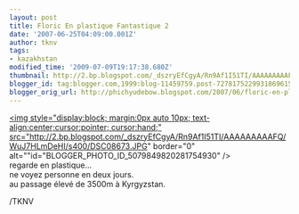 ```yaml
---
layout: post
title: Floric En plastique Fantastique 2
date: '2007-06-25T04:09:00.001Z'
author: tknv
tags:
- kazakhstan
modified_time: '2009-07-09T19:17:38.680Z'
thumbnail: http://2.bp.blogspot.com/_dszryEfCgyA/Rn9Af1I51TI/AAAAAAAAAFQ/WuJ7HLmDeHI/s72-c/DSC08673.JPG
blogger_id: tag:blogger.com,1999:blog-11459759.post-7278175229931869615
blogger_orig_url: http://phichyudebow.blogspot.com/2007/06/floric-en-plastique-fantastique-2.html
---
```


<a href="http://2.bp.blogspot.com/_dszryEfCgyA/Rn9Af1I51TI/AAAAAAAAAFQ/WuJ7HLmDeHI/s1600-h/DSC08673.JPG"><img style="display:block; margin:0px auto 10px; text-align:center;cursor:pointer; cursor:hand;" src="http://2.bp.blogspot.com/_dszryEfCgyA/Rn9Af1I51TI/AAAAAAAAAFQ/WuJ7HLmDeHI/s400/DSC08673.JPG" border="0" alt=""id="BLOGGER_PHOTO_ID_5079849820281754930" /></a><br>regarde en plastique...<br />ne voyez personne en deux jours.<br />au passage élevé de 3500m à Kyrgyzstan.<div class="blogger-post-footer">/TKNV</div>